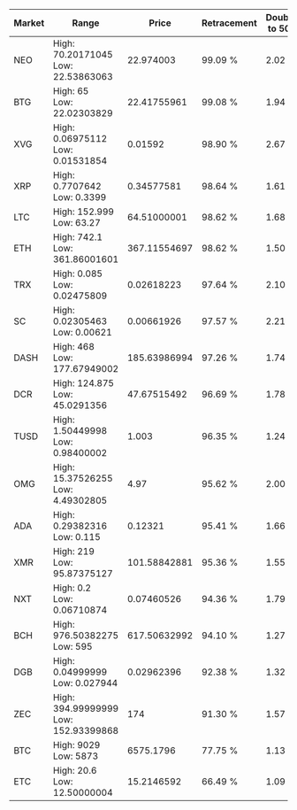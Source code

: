 | Market | Range | Price| Retracement | Doubles to 50% |
| --- | --- | --- | --- | --- |
| NEO | High: 70.20171045<br />Low: 22.53863063 | 22.974003 | 99.09 % | 2.02 |
| BTG | High: 65<br />Low: 22.02303829 | 22.41755961 | 99.08 % | 1.94 |
| XVG | High: 0.06975112<br />Low: 0.01531854 | 0.01592 | 98.90 % | 2.67 |
| XRP | High: 0.7707642<br />Low: 0.3399 | 0.34577581 | 98.64 % | 1.61 |
| LTC | High: 152.999<br />Low: 63.27 | 64.51000001 | 98.62 % | 1.68 |
| ETH | High: 742.1<br />Low: 361.86001601 | 367.11554697 | 98.62 % | 1.50 |
| TRX | High: 0.085<br />Low: 0.02475809 | 0.02618223 | 97.64 % | 2.10 |
| SC | High: 0.02305463<br />Low: 0.00621 | 0.00661926 | 97.57 % | 2.21 |
| DASH | High: 468<br />Low: 177.67949002 | 185.63986994 | 97.26 % | 1.74 |
| DCR | High: 124.875<br />Low: 45.0291356 | 47.67515492 | 96.69 % | 1.78 |
| TUSD | High: 1.50449998<br />Low: 0.98400002 | 1.003 | 96.35 % | 1.24 |
| OMG | High: 15.37526255<br />Low: 4.49302805 | 4.97 | 95.62 % | 2.00 |
| ADA | High: 0.29382316<br />Low: 0.115 | 0.12321 | 95.41 % | 1.66 |
| XMR | High: 219<br />Low: 95.87375127 | 101.58842881 | 95.36 % | 1.55 |
| NXT | High: 0.2<br />Low: 0.06710874 | 0.07460526 | 94.36 % | 1.79 |
| BCH | High: 976.50382275<br />Low: 595 | 617.50632992 | 94.10 % | 1.27 |
| DGB | High: 0.04999999<br />Low: 0.027944 | 0.02962396 | 92.38 % | 1.32 |
| ZEC | High: 394.99999999<br />Low: 152.93399868 | 174 | 91.30 % | 1.57 |
| BTC | High: 9029<br />Low: 5873 | 6575.1796 | 77.75 % | 1.13 |
| ETC | High: 20.6<br />Low: 12.50000004 | 15.2146592 | 66.49 % | 1.09 |
